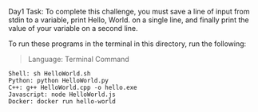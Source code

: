 Day1 Task: To complete this challenge, you must save a line of input from stdin to a variable, print Hello, World. on a single line, and finally print the value of your variable on a second line.

To run these programs in the terminal in this directory, run the following: 

>Language: Terminal Command
```
Shell: sh HelloWorld.sh
Python: python HelloWorld.py
C++: g++ HelloWorld.cpp -o hello.exe
Javascript: node HelloWorld.js
Docker: docker run hello-world
```
